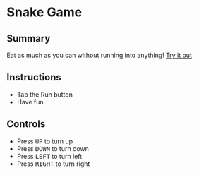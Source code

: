 # Snake Game

## Summary
Eat as much as you can without running into anything! [Try it out](https://repl.it/@clash402/snake-game)

## Instructions
- Tap the Run button
- Have fun

## Controls
- Press <kbd>UP</kbd> to turn up
- Press <kbd>DOWN</kbd> to turn down
- Press <kbd>LEFT</kbd> to turn left
- Press <kbd>RIGHT</kbd> to turn right
